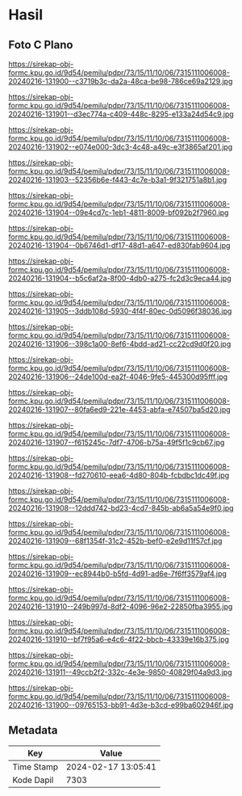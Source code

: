 # Hasil

## Foto C Plano

https://sirekap-obj-formc.kpu.go.id/9d54/pemilu/pdpr/73/15/11/10/06/7315111006008-20240216-131900--c3719b3c-da2a-48ca-be98-786ce69a2129.jpg

https://sirekap-obj-formc.kpu.go.id/9d54/pemilu/pdpr/73/15/11/10/06/7315111006008-20240216-131901--d3ec774a-c409-448c-8295-e133a24d54c9.jpg

https://sirekap-obj-formc.kpu.go.id/9d54/pemilu/pdpr/73/15/11/10/06/7315111006008-20240216-131902--e074e000-3dc3-4c48-a49c-e3f3865af201.jpg

https://sirekap-obj-formc.kpu.go.id/9d54/pemilu/pdpr/73/15/11/10/06/7315111006008-20240216-131903--52356b6e-f443-4c7e-b3a1-9f321751a8b1.jpg

https://sirekap-obj-formc.kpu.go.id/9d54/pemilu/pdpr/73/15/11/10/06/7315111006008-20240216-131904--09e4cd7c-1eb1-4811-8009-bf092b2f7960.jpg

https://sirekap-obj-formc.kpu.go.id/9d54/pemilu/pdpr/73/15/11/10/06/7315111006008-20240216-131904--0b6746d1-df17-48d1-a647-ed830fab9604.jpg

https://sirekap-obj-formc.kpu.go.id/9d54/pemilu/pdpr/73/15/11/10/06/7315111006008-20240216-131904--b5c6af2a-8f00-4db0-a275-fc2d3c9eca44.jpg

https://sirekap-obj-formc.kpu.go.id/9d54/pemilu/pdpr/73/15/11/10/06/7315111006008-20240216-131905--3ddb108d-5930-4f4f-80ec-0d5096f38036.jpg

https://sirekap-obj-formc.kpu.go.id/9d54/pemilu/pdpr/73/15/11/10/06/7315111006008-20240216-131906--398c1a00-8ef6-4bdd-ad21-cc22cd9d0f20.jpg

https://sirekap-obj-formc.kpu.go.id/9d54/pemilu/pdpr/73/15/11/10/06/7315111006008-20240216-131906--24de100d-ea2f-4046-9fe5-445300d95fff.jpg

https://sirekap-obj-formc.kpu.go.id/9d54/pemilu/pdpr/73/15/11/10/06/7315111006008-20240216-131907--80fa6ed9-221e-4453-abfa-e74507ba5d20.jpg

https://sirekap-obj-formc.kpu.go.id/9d54/pemilu/pdpr/73/15/11/10/06/7315111006008-20240216-131907--f615245c-7df7-4706-b75a-49f5f1c9cb67.jpg

https://sirekap-obj-formc.kpu.go.id/9d54/pemilu/pdpr/73/15/11/10/06/7315111006008-20240216-131908--fd270610-eea6-4d80-804b-fcbdbc1dc49f.jpg

https://sirekap-obj-formc.kpu.go.id/9d54/pemilu/pdpr/73/15/11/10/06/7315111006008-20240216-131908--12ddd742-bd23-4cd7-845b-ab6a5a54e9f0.jpg

https://sirekap-obj-formc.kpu.go.id/9d54/pemilu/pdpr/73/15/11/10/06/7315111006008-20240216-131909--68f1354f-31c2-452b-bef0-e2e9d11f57cf.jpg

https://sirekap-obj-formc.kpu.go.id/9d54/pemilu/pdpr/73/15/11/10/06/7315111006008-20240216-131909--ec8944b0-b5fd-4d91-ad6e-7f6ff3579af4.jpg

https://sirekap-obj-formc.kpu.go.id/9d54/pemilu/pdpr/73/15/11/10/06/7315111006008-20240216-131910--249b997d-8df2-4096-96e2-22850fba3955.jpg

https://sirekap-obj-formc.kpu.go.id/9d54/pemilu/pdpr/73/15/11/10/06/7315111006008-20240216-131910--bf7f95a6-e4c6-4f22-bbcb-43339e16b375.jpg

https://sirekap-obj-formc.kpu.go.id/9d54/pemilu/pdpr/73/15/11/10/06/7315111006008-20240216-131911--49ccb2f2-332c-4e3e-9850-40829f04a9d3.jpg

https://sirekap-obj-formc.kpu.go.id/9d54/pemilu/pdpr/73/15/11/10/06/7315111006008-20240216-131900--09765153-bb91-4d3e-b3cd-e99ba602946f.jpg


## Metadata

| Key        | Value               |
| ---------- | ------------------- |
| Time Stamp | 2024-02-17 13:05:41 |
| Kode Dapil | 7303                |



